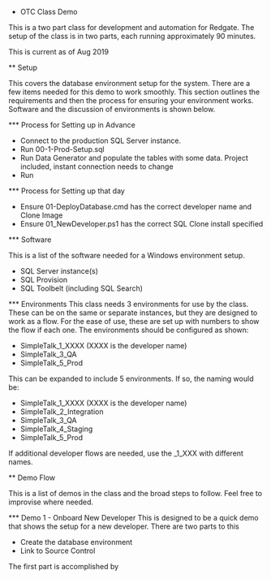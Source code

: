 * OTC Class Demo

This is a two part class for development and automation for Redgate. The setup of the class is in two parts, each running approximately 90 minutes. 

This is current as of Aug 2019

** Setup

This covers the database environment setup for the system. There are a few items needed for this demo to work smoothly. This section outlines the requirements and then the process for ensuring your environment works. Software and the discussion of environments is shown below.

*** Process for Setting up in Advance
- Connect to the production SQL Server instance. 
- Run 00-1-Prod-Setup.sql
- Run Data Generator and populate the tables with some data. Project included, instant connection needs to change
- Run 

*** Process for Setting up that day

- Ensure 01-DeployDatabase.cmd has the correct developer name and Clone Image
- Ensure 01_NewDeveloper.ps1 has the correct SQL Clone install specified

*** Software

This is a list of the software needed for a Windows environment setup.

- SQL Server instance(s)
- SQL Provision
- SQL Toolbelt (including SQL Search)

*** Environments
This class needs 3 environments for use by the class. These can be on the same or separate instances, but they are designed to work as a flow. For the ease of use, these are set up with numbers to show the flow if each one. The environments should be configured as shown:

- SimpleTalk_1_XXXX (XXXX is the developer name)
- SimpleTalk_3_QA
- SimpleTalk_5_Prod

This can be expanded to include 5 environments. If so, the naming would be:

- SimpleTalk_1_XXXX (XXXX is the developer name)
- SimpleTalk_2_Integration
- SimpleTalk_3_QA
- SimpleTalk_4_Staging
- SimpleTalk_5_Prod

If additional developer flows are needed, use the _1_XXX with different names.

** Demo Flow

This is a list of demos in the class and the broad steps to follow. Feel free to improvise where needed.

*** Demo 1 - Onboard New Developer
This is designed to be a quick demo that shows the setup for a new developer. There are two parts to this
- Create the database environment
- Link to Source Control

The first part is accomplished by 